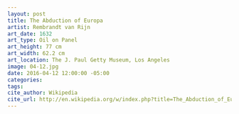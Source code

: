 ```yaml
---
layout: post
title: The Abduction of Europa
artist: Rembrandt van Rijn
art_date: 1632
art_type: Oil on Panel
art_height: 77 cm
art_width: 62.2 cm
art_location: The J. Paul Getty Museum, Los Angeles
image: 04-12.jpg
date: 2016-04-12 12:00:00 -05:00
categories:
tags:
cite_author: Wikipedia
cite_url: http://en.wikipedia.org/w/index.php?title=The_Abduction_of_Europa_(Rembrandt%20van%20Rijn)&oldid=586521746
---
```

